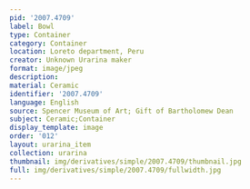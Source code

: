 ```yaml
---
pid: '2007.4709'
label: Bowl
type: Container
category: Container
location: Loreto department, Peru
creator: Unknown Urarina maker
format: image/jpeg
description:
material: Ceramic
identifier: '2007.4709'
language: English
source: Spencer Museum of Art; Gift of Bartholomew Dean
subject: Ceramic;Container
display_template: image
order: '012'
layout: urarina_item
collection: urarina
thumbnail: img/derivatives/simple/2007.4709/thumbnail.jpg
full: img/derivatives/simple/2007.4709/fullwidth.jpg
---
```

